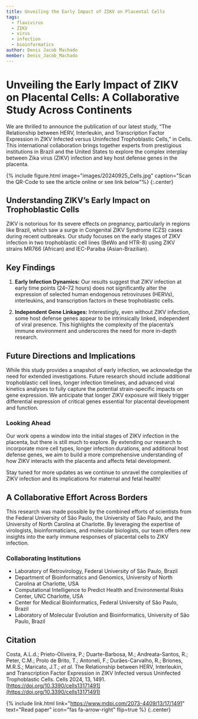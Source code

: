 ```yaml
---
title: Unveiling the Early Impact of ZIKV on Placental Cells
tags:
  - flavivirus
  - ZIKV
  - virus
  - infection
  - bioinformatics
author: Denis Jacob Machado
member: Denis_Jacob_Machado
---
```


# Unveiling the Early Impact of ZIKV on Placental Cells: A Collaborative Study Across Continents

We are thrilled to announce the publication of our latest study, “The Relationship between HERV, Interleukin, and Transcription Factor Expression in ZIKV Infected versus Uninfected Trophoblastic Cells,” in Cells. This international collaboration brings together experts from prestigious institutions in Brazil and the United States to explore the complex interplay between Zika virus (ZIKV) infection and key host defense genes in the placenta.

{% include figure.html image="images/20240925_Cells.jpg" caption="Scan the QR-Code to see the article online or see link below"%}
{:.center}

## Understanding ZIKV’s Early Impact on Trophoblastic Cells

ZIKV is notorious for its severe effects on pregnancy, particularly in regions like Brazil, which saw a surge in Congenital ZIKV Syndrome (CZS) cases during recent outbreaks. Our study focuses on the early stages of ZIKV infection in two trophoblastic cell lines (BeWo and HTR-8) using ZIKV strains MR766 (African) and IEC-Paraíba (Asian-Brazilian).

## Key Findings

1. **Early Infection Dynamics:** Our results suggest that ZIKV infection at early time points (24–72 hours) does not significantly alter the expression of selected human endogenous retroviruses (HERVs), interleukins, and transcription factors in these trophoblastic cells.

2. **Independent Gene Linkages:** Interestingly, even without ZIKV infection, some host defense genes appear to be intrinsically linked, independent of viral presence. This highlights the complexity of the placenta’s immune environment and underscores the need for more in-depth research.

## Future Directions and Implications

While this study provides a snapshot of early infection, we acknowledge the need for extended investigations. Future research should include additional trophoblastic cell lines, longer infection timelines, and advanced viral kinetics analyses to fully capture the potential strain-specific impacts on gene expression. We anticipate that longer ZIKV exposure will likely trigger differential expression of critical genes essential for placental development and function.

### Looking Ahead

Our work opens a window into the initial stages of ZIKV infection in the placenta, but there is still much to explore. By extending our research to incorporate more cell types, longer infection durations, and additional host defense genes, we aim to build a more comprehensive understanding of how ZIKV interacts with the placenta and affects fetal development.

Stay tuned for more updates as we continue to unravel the complexities of ZIKV infection and its implications for maternal and fetal health!

## A Collaborative Effort Across Borders

This research was made possible by the combined efforts of scientists from the Federal University of São Paulo, the University of São Paulo, and the University of North Carolina at Charlotte. By leveraging the expertise of virologists, bioinformaticians, and molecular biologists, our team offers new insights into the early immune responses of placental cells to ZIKV infection.

### Collaborating Institutions

- Laboratory of Retrovirology, Federal University of São Paulo, Brazil
- Department of Bioinformatics and Genomics, University of North Carolina at Charlotte, USA
- Computational Intelligence to Predict Health and Environmental Risks Center, UNC Charlotte, USA
- Center for Medical Bioinformatics, Federal University of São Paulo, Brazil
- Laboratory of Molecular Evolution and Bioinformatics, University of São Paulo, Brazil

## Citation

Costa, A.L.d.; Prieto-Oliveira, P.; Duarte-Barbosa, M.; Andreata-Santos, R.; Peter, C.M.; Prolo de Brito, T.; Antoneli, F.; Durães-Carvalho, R.; Briones, M.R.S.; Maricato, J.T.; _et al_. The Relationship between HERV, Interleukin, and Transcription Factor Expression in ZIKV Infected versus Uninfected Trophoblastic Cells. Cells 2024, 13, 1491. [https://doi.org/10.3390/cells13171491](https://doi.org/10.3390/cells13171491)

{% include link.html link="https://www.mdpi.com/2073-4409/13/17/1491" text="Read paper" icon="fas fa-arrow-right" flip=true %}
{:.center}